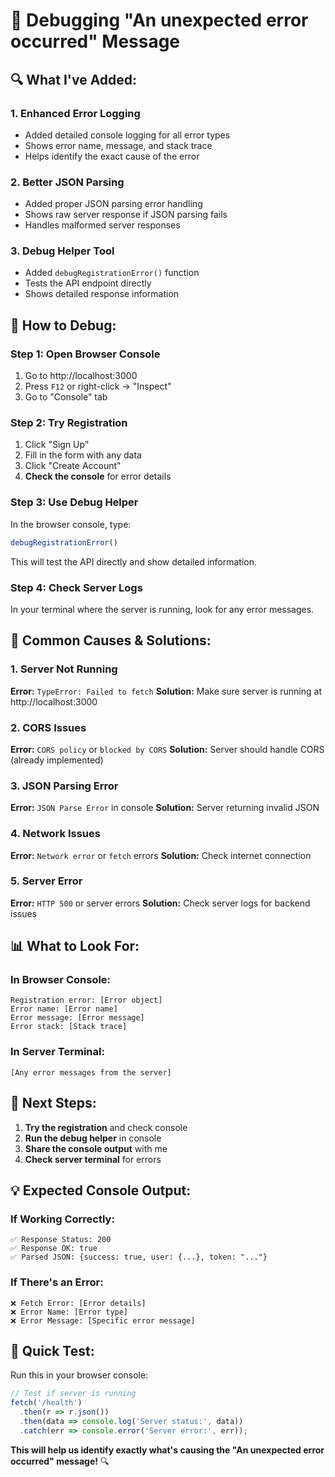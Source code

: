 # 🐛 Debugging "An unexpected error occurred" Message

## 🔍 **What I've Added:**

### **1. Enhanced Error Logging**
- Added detailed console logging for all error types
- Shows error name, message, and stack trace
- Helps identify the exact cause of the error

### **2. Better JSON Parsing**
- Added proper JSON parsing error handling
- Shows raw server response if JSON parsing fails
- Handles malformed server responses

### **3. Debug Helper Tool**
- Added `debugRegistrationError()` function
- Tests the API endpoint directly
- Shows detailed response information

## 🧪 **How to Debug:**

### **Step 1: Open Browser Console**
1. Go to http://localhost:3000
2. Press `F12` or right-click → "Inspect"
3. Go to "Console" tab

### **Step 2: Try Registration**
1. Click "Sign Up"
2. Fill in the form with any data
3. Click "Create Account"
4. **Check the console** for error details

### **Step 3: Use Debug Helper**
In the browser console, type:
```javascript
debugRegistrationError()
```
This will test the API directly and show detailed information.

### **Step 4: Check Server Logs**
In your terminal where the server is running, look for any error messages.

## 🔧 **Common Causes & Solutions:**

### **1. Server Not Running**
**Error:** `TypeError: Failed to fetch`
**Solution:** Make sure server is running at http://localhost:3000

### **2. CORS Issues**
**Error:** `CORS policy` or `blocked by CORS`
**Solution:** Server should handle CORS (already implemented)

### **3. JSON Parsing Error**
**Error:** `JSON Parse Error` in console
**Solution:** Server returning invalid JSON

### **4. Network Issues**
**Error:** `Network error` or `fetch` errors
**Solution:** Check internet connection

### **5. Server Error**
**Error:** `HTTP 500` or server errors
**Solution:** Check server logs for backend issues

## 📊 **What to Look For:**

### **In Browser Console:**
```
Registration error: [Error object]
Error name: [Error name]
Error message: [Error message]
Error stack: [Stack trace]
```

### **In Server Terminal:**
```
[Any error messages from the server]
```

## 🎯 **Next Steps:**

1. **Try the registration** and check console
2. **Run the debug helper** in console
3. **Share the console output** with me
4. **Check server terminal** for errors

## 💡 **Expected Console Output:**

### **If Working Correctly:**
```
✅ Response Status: 200
✅ Response OK: true
✅ Parsed JSON: {success: true, user: {...}, token: "..."}
```

### **If There's an Error:**
```
❌ Fetch Error: [Error details]
❌ Error Name: [Error type]
❌ Error Message: [Specific error message]
```

## 🚀 **Quick Test:**

Run this in your browser console:
```javascript
// Test if server is running
fetch('/health')
  .then(r => r.json())
  .then(data => console.log('Server status:', data))
  .catch(err => console.error('Server error:', err));
```

**This will help us identify exactly what's causing the "An unexpected error occurred" message!** 🔍
